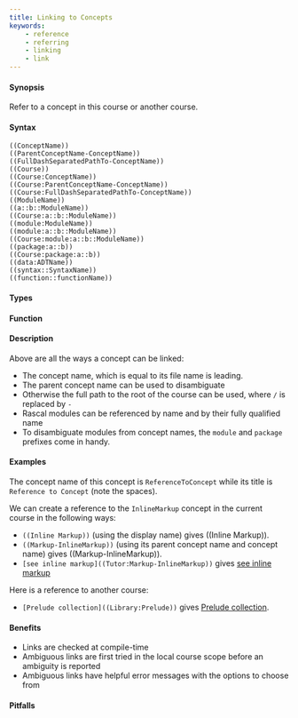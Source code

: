 ```yaml
---
title: Linking to Concepts
keywords:
    - reference
    - referring
    - linking
    - link
---
```


#### Synopsis

Refer to a concept in this course or another course.

#### Syntax

``````
((ConceptName))
((ParentConceptName-ConceptName))
((FullDashSeparatedPathTo-ConceptName))
((Course))
((Course:ConceptName))
((Course:ParentConceptName-ConceptName))
((Course:FullDashSeparatedPathTo-ConceptName))
((ModuleName))
((a::b::ModuleName))
((Course:a::b::ModuleName))
((module:ModuleName))
((module:a::b::ModuleName))
((Course:module:a::b::ModuleName))
((package:a::b))
((Course:package:a::b))
((data:ADTName))
((syntax::SyntaxName))
((function::functionName))
``````

#### Types

#### Function

#### Description

Above are all the ways a concept can be linked:
* The concept name, which is equal to its file name is leading.
* The parent concept name can be used to disambiguate
* Otherwise the full path to the root of the course can be used, where `/` is replaced by `-`
* Rascal modules can be referenced by name and by their fully qualified name
* To disambiguate modules from concept names, the `module` and `package` prefixes come in handy.

#### Examples

The concept name of this concept is `ReferenceToConcept` while its title is `Reference to Concept` (note the spaces).

We can create a reference to the `InlineMarkup` concept in the current course in the following ways:

* `((Inline Markup))` (using the display name) gives ((Inline Markup)).
* `((Markup-InlineMarkup))` (using its parent concept name and concept name) gives ((Markup-InlineMarkup)).
* `[see inline markup]((Tutor:Markup-InlineMarkup))` gives [see inline markup]((Tutor:Markup-InlineMarkup))

Here is a reference to another course:

* `[Prelude collection]((Library:Prelude))` gives [Prelude collection]((Library:Prelude)).

#### Benefits

* Links are checked at compile-time
* Ambiguous links are first tried in the local course scope before an ambiguity is reported
* Ambiguous links have helpful error messages with the options to choose from 

#### Pitfalls



